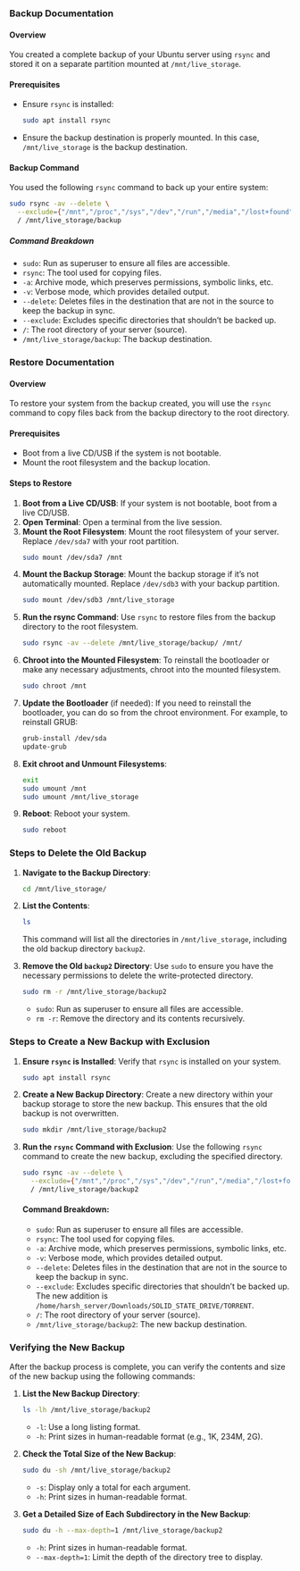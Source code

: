 ### Backup Documentation

#### Overview
You created a complete backup of your Ubuntu server using `rsync` and stored it on a separate partition mounted at `/mnt/live_storage`.

#### Prerequisites
- Ensure `rsync` is installed:
  ```bash
  sudo apt install rsync
  ```
- Ensure the backup destination is properly mounted. In this case, `/mnt/live_storage` is the backup destination.

#### Backup Command
You used the following `rsync` command to back up your entire system:

```bash
sudo rsync -av --delete \
  --exclude={"/mnt","/proc","/sys","/dev","/run","/media","/lost+found"} \
  / /mnt/live_storage/backup
```

##### Command Breakdown
- `sudo`: Run as superuser to ensure all files are accessible.
- `rsync`: The tool used for copying files.
- `-a`: Archive mode, which preserves permissions, symbolic links, etc.
- `-v`: Verbose mode, which provides detailed output.
- `--delete`: Deletes files in the destination that are not in the source to keep the backup in sync.
- `--exclude`: Excludes specific directories that shouldn’t be backed up.
- `/`: The root directory of your server (source).
- `/mnt/live_storage/backup`: The backup destination.

### Restore Documentation

#### Overview
To restore your system from the backup created, you will use the `rsync` command to copy files back from the backup directory to the root directory.

#### Prerequisites
- Boot from a live CD/USB if the system is not bootable.
- Mount the root filesystem and the backup location.

#### Steps to Restore

1. **Boot from a Live CD/USB**: If your system is not bootable, boot from a live CD/USB.
2. **Open Terminal**: Open a terminal from the live session.
3. **Mount the Root Filesystem**: Mount the root filesystem of your server. Replace `/dev/sda7` with your root partition.
   ```bash
   sudo mount /dev/sda7 /mnt
   ```
4. **Mount the Backup Storage**: Mount the backup storage if it’s not automatically mounted. Replace `/dev/sdb3` with your backup partition.
   ```bash
   sudo mount /dev/sdb3 /mnt/live_storage
   ```
5. **Run the rsync Command**: Use `rsync` to restore files from the backup directory to the root filesystem.
   ```bash
   sudo rsync -av --delete /mnt/live_storage/backup/ /mnt/
   ```
6. **Chroot into the Mounted Filesystem**: To reinstall the bootloader or make any necessary adjustments, chroot into the mounted filesystem.
   ```bash
   sudo chroot /mnt
   ```
7. **Update the Bootloader** (if needed): If you need to reinstall the bootloader, you can do so from the chroot environment. For example, to reinstall GRUB:
   ```bash
   grub-install /dev/sda
   update-grub
   ```
8. **Exit chroot and Unmount Filesystems**:
   ```bash
   exit
   sudo umount /mnt
   sudo umount /mnt/live_storage
   ```
9. **Reboot**: Reboot your system.
   ```bash
   sudo reboot
   ```


### Steps to Delete the Old Backup

1. **Navigate to the Backup Directory**:
   ```bash
   cd /mnt/live_storage/
   ```

2. **List the Contents**:
   ```bash
   ls
   ```
   This command will list all the directories in `/mnt/live_storage`, including the old backup directory `backup2`.

3. **Remove the Old `backup2` Directory**:
   Use `sudo` to ensure you have the necessary permissions to delete the write-protected directory.
   ```bash
   sudo rm -r /mnt/live_storage/backup2
   ```
   - `sudo`: Run as superuser to ensure all files are accessible.
   - `rm -r`: Remove the directory and its contents recursively.

### Steps to Create a New Backup with Exclusion

1. **Ensure `rsync` is Installed**:
   Verify that `rsync` is installed on your system.
   ```bash
   sudo apt install rsync
   ```

2. **Create a New Backup Directory**:
   Create a new directory within your backup storage to store the new backup. This ensures that the old backup is not overwritten.
   ```bash
   sudo mkdir /mnt/live_storage/backup2
   ```

3. **Run the `rsync` Command with Exclusion**:
   Use the following `rsync` command to create the new backup, excluding the specified directory.
   ```bash
   sudo rsync -av --delete \
     --exclude={"/mnt","/proc","/sys","/dev","/run","/media","/lost+found","/home/harsh_server/Downloads/SOLID_STATE_DRIVE/TORRENT"} \
     / /mnt/live_storage/backup2
   ```
   #### Command Breakdown:
   - `sudo`: Run as superuser to ensure all files are accessible.
   - `rsync`: The tool used for copying files.
   - `-a`: Archive mode, which preserves permissions, symbolic links, etc.
   - `-v`: Verbose mode, which provides detailed output.
   - `--delete`: Deletes files in the destination that are not in the source to keep the backup in sync.
   - `--exclude`: Excludes specific directories that shouldn’t be backed up. The new addition is `/home/harsh_server/Downloads/SOLID_STATE_DRIVE/TORRENT`.
   - `/`: The root directory of your server (source).
   - `/mnt/live_storage/backup2`: The new backup destination.

### Verifying the New Backup

After the backup process is complete, you can verify the contents and size of the new backup using the following commands:

1. **List the New Backup Directory**:
   ```bash
   ls -lh /mnt/live_storage/backup2
   ```
   - `-l`: Use a long listing format.
   - `-h`: Print sizes in human-readable format (e.g., 1K, 234M, 2G).

2. **Check the Total Size of the New Backup**:
   ```bash
   sudo du -sh /mnt/live_storage/backup2
   ```
   - `-s`: Display only a total for each argument.
   - `-h`: Print sizes in human-readable format.

3. **Get a Detailed Size of Each Subdirectory in the New Backup**:
   ```bash
   sudo du -h --max-depth=1 /mnt/live_storage/backup2
   ```
   - `-h`: Print sizes in human-readable format.
   - `--max-depth=1`: Limit the depth of the directory tree to display.
